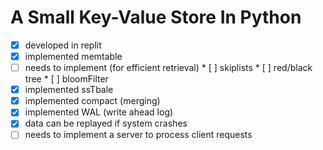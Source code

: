 # A Small Key-Value Store In Python

* [X]  developed in replit
* [X]  implemented memtable
  * [ ]  needs to implement (for efficient retrieval)
    * [ ]  skiplists
    * [ ]  red/black tree
    * [ ]  bloomFilter
* [X]  implemented ssTbale
* [X]  implemented compact (merging)
* [X]  implemented WAL (write ahead log)
  * [X]  data can be replayed if system crashes
* [ ]  needs to implement a server to process client requests
